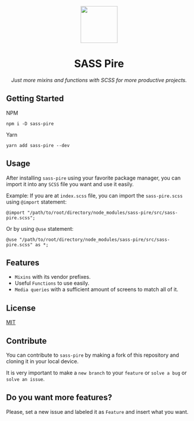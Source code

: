 <div align="center">
  <img src="https://github-production-user-asset-6210df.s3.amazonaws.com/73050798/300852436-6e7b551e-df7c-4a1c-b969-e97931252c3d.png?X-Amz-Algorithm=AWS4-HMAC-SHA256&X-Amz-Credential=AKIAVCODYLSA53PQK4ZA%2F20240327%2Fus-east-1%2Fs3%2Faws4_request&X-Amz-Date=20240327T132603Z&X-Amz-Expires=300&X-Amz-Signature=567e128db3dca323ad61b9c4bc6a26b8ca08d1b02e98393f11152931c0e24965&X-Amz-SignedHeaders=host&actor_id=73050798&key_id=0&repo_id=643162841" width="100" align="center">

  # SASS Pire

  *Just more mixins and functions with SCSS for more productive projects.*
</div>

## Getting Started
NPM
```
npm i -D sass-pire
```

Yarn

```
yarn add sass-pire --dev
```

## Usage
After installing `sass-pire` using your favorite package manager, you can import it into any `SCSS` file you want and use it easily.

Example:
If you are at `index.scss` file, you can import the `sass-pire.scss` using `@import` statement:
```
@import "/path/to/root/directory/node_modules/sass-pire/src/sass-pire.scss";
```

Or by using `@use` statement:
```
@use "/path/to/root/directory/node_modules/sass-pire/src/sass-pire.scss" as *;
```

## Features

* `Mixins` with its vendor prefixes.
* Useful `Functions` to use easily.
* `Media queries` with a sufficient amount of screens to match all of it.

## License
[MIT](https://github.com/krypton225/sass-pire/blob/master/README.md)

## Contribute
You can contribute to `sass-pire` by making a fork of this repository and cloning it in your local device.

It is very important to make a `new branch` to your `feature` or `solve a bug` or `solve an issue`.

## Do you want more features?
Please, set a new issue and labeled it as `Feature` and insert what you want.

